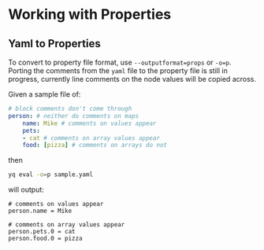 # Working with Properties

## Yaml to Properties

To convert to property file format, use `--outputformat=props` or `-o=p`. Porting the comments from the `yaml` file to the property file is still in progress, currently line comments on the node values will be copied across.&#x20;

Given a sample file of:

```yaml
# block comments don't come through
person: # neither do comments on maps
    name: Mike # comments on values appear
    pets: 
    - cat # comments on array values appear
    food: [pizza] # comments on arrays do not
```

then

```bash
yq eval -o=p sample.yaml
```

will output:

```
# comments on values appear
person.name = Mike

# comments on array values appear
person.pets.0 = cat
person.food.0 = pizza
```

